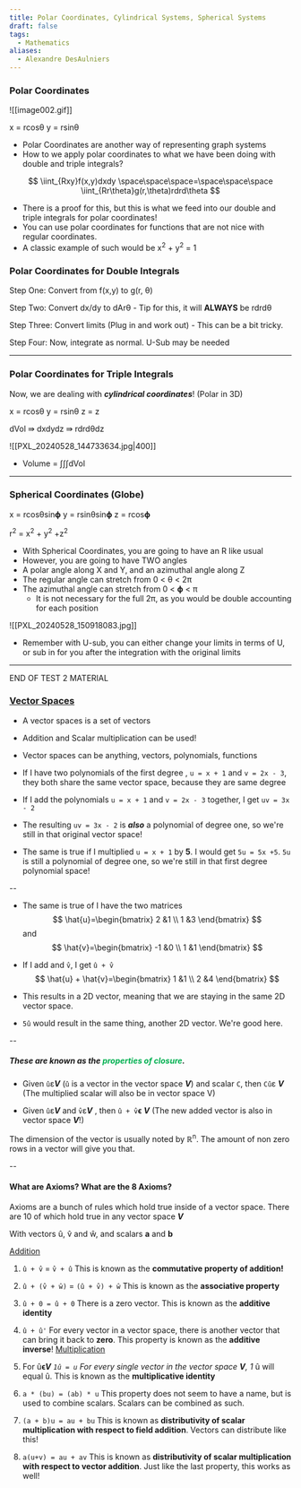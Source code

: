 ```yaml
---
title: Polar Coordinates, Cylindrical Systems, Spherical Systems
draft: false
tags:
  - Mathematics
aliases:
  - Alexandre DesAulniers
---
```

### Polar Coordinates

![[image002.gif]]

x = rcosθ
y = rsinθ

- Polar Coordinates are another way of representing graph systems 
- How to we apply polar coordinates to what we have been doing with double and triple integrals?

$$
\iint_{Rxy}f(x,y)dxdy \space\space\space=\space\space\space \iint_{Rr\theta}g(r,\theta)rdrd\theta
$$



- There is a proof for this, but this is what we feed into our double and triple integrals for polar coordinates!
- You can use polar coordinates for functions that are not nice with regular coordinates. 
- A classic example of such would be x<sup>2</sup> + y<sup>2</sup> = 1 

### Polar Coordinates for Double Integrals

Step One: Convert from f(x,y) to g(r, θ)

Step Two: Convert dx/dy to dArθ
	-  Tip for this, it will **ALWAYS** be rdrdθ

Step Three: Convert limits (Plug in and work out)
	- This can be a bit tricky.

Step Four: Now, integrate as normal. U-Sub may be needed 

---
### Polar Coordinates for Triple Integrals

Now, we are dealing with ***cylindrical coordinates***! (Polar in 3D)

x = rcosθ
y = rsinθ
z = z 

dVol ⇛ dxdydz ⇛ rdrdθdz

![[PXL_20240528_144733634.jpg|400]]

- Volume = ∫∫∫dVol 

---
### Spherical Coordinates (Globe)

x = rcosθsin**ϕ**
y = rsinθsin**ϕ**
z = rcos**ϕ**

r<sup>2</sup> = x<sup>2</sup> + y<sup>2</sup> +z<sup>2</sup>

- With Spherical Coordinates, you are going to have an R like usual
- However, you are going to have TWO angles 
- A polar angle along X and Y, and an azimuthal angle along Z
- The regular angle can stretch from 0 < θ < 2π
- The azimuthal angle can stretch from 0 < **ϕ** < π
	- It is not necessary for the full 2π, as you would be double accounting for each position

![[PXL_20240528_150918083.jpg]]

- Remember with U-sub, you can either change your limits in terms of U, or sub in for you after the integration with the original limits

---

END OF TEST 2 MATERIAL

### <u>Vector Spaces</u>

- A vector spaces is a set of vectors 

- Addition and Scalar multiplication can be used!

- Vector spaces can be anything, vectors, polynomials, functions

- If I have two polynomials of the first degree , `u = x + 1` and `v = 2x - 3`, they both share the same vector space, because they are same degree 

- If I add the polynomials `u = x + 1` and `v = 2x - 3` together, I get `uv = 3x - 2` 

- The resulting `uv = 3x - 2` is ***also*** a polynomial of degree one, so we're still in that original vector space!

- The same is true if I multiplied `u = x + 1` by **5**. I would get `5u = 5x +5`. `5u` is still a polynomial of degree one, so we're still in that first degree polynomial space!

--

- The same is true of I have the two matrices 
$$
\hat{u}=\begin{bmatrix}
2 &1 \\
1 &3
\end{bmatrix}
$$
and
 $$
\hat{v}=\begin{bmatrix}
-1 &0 \\
1 &1
\end{bmatrix}
$$
- If I add  and `v̂`, I get `û + v̂`
 $$
\hat{u} + \hat{v}=\begin{bmatrix}
1 &1 \\
2 &4
\end{bmatrix}
$$

- This results in a 2D vector, meaning that we are staying in the same 2D vector space. 
- `5û` would result in the same thing, another 2D vector. We're good here.

--
##### **These are known as the <font color="#00b050">properties of closure</font>**. 
- Given `û`ε***V*** (`û` is a vector in the vector space ***V***)  and scalar `C`, then `Cû`ε ***V***  (The multiplied scalar will also be in vector space V)

-  Given `û`ε***V***  and `v̂`ε***V***  , then `û + v̂`**ϵ** ***V***  (The new added vector is also in vector space ***V***!)

The dimension of the vector is usually noted by ℝ<sup>n</sup>. The amount of non zero rows in a vector will give you that.

--
#### What are Axioms? What are the 8 Axioms? 

Axioms are a bunch of rules which hold true inside of a vector space. There are 10 of  which hold true in any vector space ***V***

With vectors û, v̂ and ŵ, and scalars **a** and **b**

<u>Addition</u>
1)  `û + v̂` = `v̂ + û`                               This is known as the **commutative property of addition!** 

2) `û + (v̂ + ŵ)` = `(û + v̂) + ŵ`          This is known as the **associative property**

3) `û + 0 = û + 0`                                 There is a zero vector. This is known as the **additive                                                                                identity**

4) `û + û'`                                              For every vector in a vector space, there is another                                                                                  vector that can bring it back to **zero**. This property is                                                                               known as the **additive inverse**! 
<u>Multiplication</u>
5) For û**ϵ******V*** `1û = u`                                 For every single vector in the vector space ***V***,  1* û will                                                                            equal û. This is known as the **multiplicative identity** 

6) `a * (bu) = (ab) * u`                     This property does not seem to have a name, but is used                                                                         to combine scalars. Scalars can be combined as such.

7) `(a + b)u = au + bu`                       This is known as **distributivity of scalar multiplication                                                                             with respect to field addition**. Vectors can distribute like                                                                        this!

8) `a(u+v) = au + av`                           This is known as **distributivity of scalar multiplication                                                                             with respect to vector addition**. Just like the last                                                                                     property, this works as well!  
